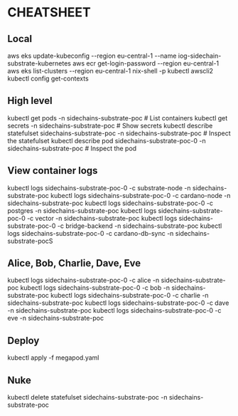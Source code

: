 # CHEATSHEET

## Local
aws eks update-kubeconfig --region eu-central-1 --name  iog-sidechain-substrate-kubernetes
aws ecr get-login-password --region eu-central-1
aws eks list-clusters --region eu-central-1
nix-shell -p kubectl awscli2
kubectl config get-contexts

## High level
kubectl get pods -n sidechains-substrate-poc # List containers
kubectl get secrets -n sidechains-substrate-poc # Show secrets
kubectl describe statefulset sidechains-substrate-poc -n sidechains-substrate-poc # Inspect the statefulset
kubectl describe pod sidechains-substrate-poc-0 -n sidechains-substrate-poc # Inspect the pod

## View container logs
kubectl logs sidechains-substrate-poc-0 -c substrate-node -n sidechains-substrate-poc
kubectl logs sidechains-substrate-poc-0 -c cardano-node -n sidechains-substrate-poc
kubectl logs sidechains-substrate-poc-0 -c postgres -n sidechains-substrate-poc
kubectl logs sidechains-substrate-poc-0 -c vector -n sidechains-substrate-poc
kubectl logs sidechains-substrate-poc-0 -c bridge-backend -n sidechains-substrate-poc
kubectl logs sidechains-substrate-poc-0 -c cardano-db-sync -n sidechains-substrate-pocS

## Alice, Bob, Charlie, Dave, Eve
kubectl logs sidechains-substrate-poc-0 -c alice -n sidechains-substrate-poc
kubectl logs sidechains-substrate-poc-0 -c bob -n sidechains-substrate-poc
kubectl logs sidechains-substrate-poc-0 -c charlie -n sidechains-substrate-poc
kubectl logs sidechains-substrate-poc-0 -c dave -n sidechains-substrate-poc
kubectl logs sidechains-substrate-poc-0 -c eve -n sidechains-substrate-poc

## Deploy
kubectl apply -f megapod.yaml

## Nuke
kubectl delete statefulset sidechains-substrate-poc -n sidechains-substrate-poc
